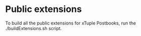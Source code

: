 Public extensions
=================

To build all the public extensions for xTuple Postbooks, run the ./buildExtensions.sh script.
